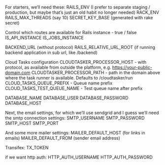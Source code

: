 For starters, we’ll need these:
RAILS_ENV (I prefer to separate staging / production, but maybe that’s just an old habit no longer needed)
RACK_ENV
RAILS_MAX_THREADS (say 10)
SECRET_KEY_BASE (generated with rake secret)

Control which routes are available for Rails instance - true / false
IS_API_INSTANCE
IS_JOBS_INSTANCE

BACKEND_URL (without protocol)
RAILS_RELATIVE_URL_ROOT (if running backend application in sub url, like /backend)

Cloud Tasks configuration
CLOUDTASKER_PROCESSOR_HOST - with protocol, as available from outside the platform, e.g. https://your-public-domain.com
CLOUDTASKER_PROCESSOR_PATH - path in the domain above where the task runner is available. Defaults to /cloudtasker/run
CLOUD_TASKS_QUEUE_PREFIX  - Queue name prefix
CLOUD_TASKS_TEST_QUEUE_NAME - Test queue name after prefix

DATABASE_NAME
DATABASE_USER
DATABASE_PASSWORD
DATABASE_HOST

Next, the email settings, for which we’ll use sendgrid and I guess we’ll need the smtp connection settings:
SMTP_USERNAME
SMTP_PASSWORD
SMTP_HOST
SMTP_PORT

And some more mailer settings:
MAILER_DEFAULT_HOST (for links in emails)
MAILER_DEFAULT_FROM (sender email address)

Transifex:
TX_TOKEN

if we want http auth:
HTTP_AUTH_USERNAME
HTTP_AUTH_PASSWORD
